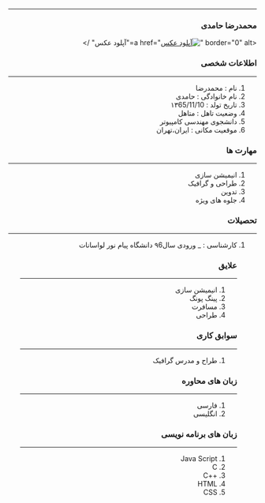 
---
<style type="text/css">
body{
 direction:rtl;
}
</style>
### محمدرضا حامدی
<a href="<a href="https://uupload.ir/view/lnt6_photo_2020-10-01_10-20-02.jpg" target="_blank"><img src="https://uupload.ir/files/lnt6_photo_2020-10-01_10-20-02_thumb.jpg" border="0" alt="آپلود عکس" /></a>" border="0" alt="آپلود عکس" /></a>

### اطلاعات شخصی

---
<ol>
 <li> نام : محمدرضا</li>
 <li> نام خانوادگی : حامدی</li>
 <li> تاریخ تولد : ۱۳65/11/10</li>
 <li> وضعیت تاهل : متاهل</li>
 <li> دانشجوی مهندسی کامپیوتر</li>
 <li> موقعیت مکانی : ایران،تهران</li>
</ol>


### مهارت ها

---
<ol>
 <li> انیمیشن سازی</li>
 <li> طراحی و گرافیک</li>
 <li> تدوین</li>
 <li> جلوه های ویژه</li>
</ol>

### تحصیلات

---
<ol>
<li> کارشناسی : 
 _ ورودی سال۹6 دانشگاه پیام نور لواسانات</li>

### علایق

---
<ol>
 <li> انیمیشن سازی</li>
 <li> پینگ پونگ</li>
 <li> مسافرت</li>
 <li> طراحی</li>
</ol>

### سوابق کاری

---
<ol>
 <li> طراح و مدرس گرافیک </li>
</ol>

### زبان های محاوره

---
<ol>
 <li> فارسی</li>
 <li> انگلیسی</li>
</ol>

### زبان های برنامه نویسی

---
<ol>
 <li> Java Script</li>
 <li> C</li>
 <li> ++C</li>
 <li> HTML</li>
 <li> CSS</li>
</ol>
 
